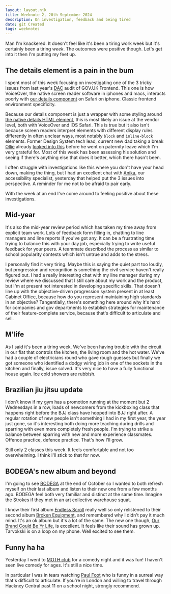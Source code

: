 ```yaml
---
layout: layout.njk
title: Weeknote 2, 20th September 2024
description: On investigation, feedback and being tired
date: git Created
tags: weeknotes
---
```


Man I'm knackered. It doesn't feel like it's been a tiring work week but it's certainly been a tiring _week_. The outcomes were positive though. Let's get into it then I'm putting my feet up.

## The details element is a pain in the bum

I spent most of this week focusing on investigating one of the 3 tricky issues from last year's [DAC](https://digitalaccessibilitycentre.org/) audit of GOV.UK Frontend. This one is how VoiceOver, the native screen reader software in iphones and macs, interacts poorly with [our details component](https://design-system.service.gov.uk/components/details/) on Safari on iphone. Classic frontend environment specificity.

Because our details component is just a wrapper with some styling around [the native details HTML element](https://developer.mozilla.org/en-US/docs/Web/HTML/Element/details), this is most likely an issue at the vendor level, both with VoiceOver and iOS Safari. This is true but it also isn't because screen readers interpret elements with different display rules differently in often unclear ways, most notably `block` and `inline-block` elements. Former Design System tech lead, current new dad taking a break [Ollie](https://obyford.com/) already [looked into this](https://github.com/alphagov/govuk-frontend/pull/5089) before he went on paternity leave which I'm very grateful for. Most of this week has been assessing his solution and seeing if there's anything else that does it better, which there hasn't been.

I often struggle with investigations like this where you don't have your head down, making the thing, but I had an excellent chat with [Anika](https://github.com/selfthinker), our accessibility specialist, yesterday that helped put the 3 issues into perspective. A reminder for me not to be afraid to pair early.

With the week at an end I've come around to feeling positive about these investigations.

## Mid-year

It's also the mid-year review period which has taken my time away from explicit team work. Lots of feedback form filling in, chatting to line managers and line reports if you've got any. It can be a frustrating time trying to balance this with your day job, especially trying to write useful feedback for your peers. A teammate described the process as similar to school popularity contests which isn't untrue and adds to the stress.

I personally find it very tiring. Maybe this is saying the quiet part too loudly, but progression and recognition is something the civil service haven't really figured out. I had a really interesting chat with my line manager during my review where we discussed that I still care about my work and the product, but I'm at present not interested in developing specific skills. That doesn't line up with the objective-driven progression system present in at least Cabinet Office, because how do you represent maintaining high standards in an objective? Tangentially, there's something here around why it's hard for companies and gov departments to establish strategies for maintenance of their feature-complete service, because that's difficult to articulate and sell.

## M'life

 As I said it's been a tiring week. We've been having trouble with the circuit in our flat that controls the kitchen, the living room and the hot water. We've had a couple of electricians round who gave rough guesses but finally we got someone who identified a dodgy wiring job in one of the sockets in the kitchen and finally, issue solved. It's very nice to have a fully functional house again. Ice cold showers are rubbish.

 ## Brazilian jiu jitsu update

 I don't know if my gym has a promotion running at the moment but 2 Wednesdays in a row, loads of newcomers from the kickboxing class that happens right before the BJJ class have hopped into BJJ right after. A regular rotation of new people isn't something I had in my first year, the year just gone, so it's interesting both doing more teaching during drills and sparring with even more completely fresh people. I'm trying to strike a balance between sparring with new and more experience classmates. Offence practice, defence practice. That's how I'll grow.

 Still only 2 classes this week. It feels comfortable and not too overwhelming. I think I'll stick to that for now.

## BODEGA's new album and beyond

I'm going to see [BODEGA](https://www.bodega-band.com/) at the end of October so I wanted to both refresh myself on their last album and listen to their new one from a few months ago. BODEGA feel both very familiar and distinct at the same time. Imagine the Strokes if they met in an art collective warehouse squat.

I know their first album [Endless Scroll](https://bodegabk.bandcamp.com/album/endless-scroll) really well so only relistened to their second album [Broken Equipment](https://bodegabk.bandcamp.com/album/broken-equipment), and remembered why I didn't pay it much mind. It's an ok album but it's a lot of the same. The new one though, [Our Brand Could Be Yr Life](https://bodegabk.bandcamp.com/album/our-brand-could-be-yr-life), is excellent. It feels like their sound has grown up. Tarvokski is on a loop on my phone. Well excited to see them.

## Funny ha ha

Yesterday I went to [MOTH club](https://mothclub.co.uk/) for a comedy night and it was fun! I haven't seen live comedy for ages. It's still a nice time.

In particular I was in tears watching [Paul Foot](https://www.paulfoot.tv/) who is funny in a surreal way that's difficult to articulate. If you're in London and willing to travel through Hackney Central past 11 on a school night, strongly recommend.
